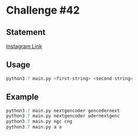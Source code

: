 # Challenge #42

## Statement
[Instagram Link](https://www.instagram.com/nextgencoder/)

## Usage
```python
python3.7 main.py <first-string> <second-string>
```

## Example
```python
python3.7 main.py nextgencoder gencodernext
python3.7 main.py nextgencoder odernextgenc
python3.7 main.py ngc cng
python3.7 main.py a a
```
